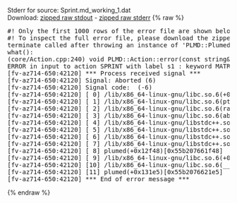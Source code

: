 Stderr for source:  Sprint.md_working_1.dat   
Download: [zipped raw stdout](Sprint.md_working_1.dat.plumed.stdout.txt.zip) - [zipped raw stderr](Sprint.md_working_1.dat.plumed.stderr.txt.zip) 
{% raw %}
<pre>
#! Only the first 1000 rows of the error file are shown below
#! To inspect the full error file, please download the zipped raw stderr file above
terminate called after throwing an instance of 'PLMD::Plumed::ExceptionError'
what():
(core/Action.cpp:240) void PLMD::Action::error(const string&) const
ERROR in input to action SPRINT with label s1 : keyword MATRIX is compulsory for this action
[fv-az714-650:42120] *** Process received signal ***
[fv-az714-650:42120] Signal: Aborted (6)
[fv-az714-650:42120] Signal code:  (-6)
[fv-az714-650:42120] [ 0] /lib/x86_64-linux-gnu/libc.so.6(+0x42520)[0x7ffbf6442520]
[fv-az714-650:42120] [ 1] /lib/x86_64-linux-gnu/libc.so.6(pthread_kill+0x12c)[0x7ffbf64969fc]
[fv-az714-650:42120] [ 2] /lib/x86_64-linux-gnu/libc.so.6(raise+0x16)[0x7ffbf6442476]
[fv-az714-650:42120] [ 3] /lib/x86_64-linux-gnu/libc.so.6(abort+0xd3)[0x7ffbf64287f3]
[fv-az714-650:42120] [ 4] /lib/x86_64-linux-gnu/libstdc++.so.6(+0xa2b9e)[0x7ffbf68a2b9e]
[fv-az714-650:42120] [ 5] /lib/x86_64-linux-gnu/libstdc++.so.6(+0xae20c)[0x7ffbf68ae20c]
[fv-az714-650:42120] [ 6] /lib/x86_64-linux-gnu/libstdc++.so.6(+0xae277)[0x7ffbf68ae277]
[fv-az714-650:42120] [ 7] /lib/x86_64-linux-gnu/libstdc++.so.6(__cxa_rethrow+0x4b)[0x7ffbf68ae52b]
[fv-az714-650:42120] [ 8] plumed(+0x12f48)[0x55b207661f48]
[fv-az714-650:42120] [ 9] /lib/x86_64-linux-gnu/libc.so.6(+0x29d90)[0x7ffbf6429d90]
[fv-az714-650:42120] [10] /lib/x86_64-linux-gnu/libc.so.6(__libc_start_main+0x80)[0x7ffbf6429e40]
[fv-az714-650:42120] [11] plumed(+0x131e5)[0x55b2076621e5]
[fv-az714-650:42120] *** End of error message ***
</pre>
{% endraw %}
